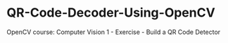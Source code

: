 # QR-Code-Decoder-Using-OpenCV
OpenCV course: Computer Vision 1 - Exercise - Build a QR Code Detector
